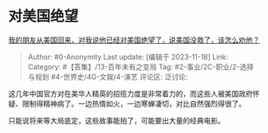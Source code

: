 # 对美国绝望
[我的朋友从美国回来，对我说他已经对美国绝望了，说美国没救了，该怎么劝他？](https://www.zhihu.com/question/629853521/answer/3293646318)

> Author: #0-Anonymity
> Last update: [编辑于 2023-11-18]
> Link:
> Category: #【答集】/13-百年未有之变局 
> Tag: #2-事业/2C-职业/2-选择与规划 #4-世界史/4G-文娱/4-演艺 
> 评论区:
> 泛讨论:

这几年中国官方对在美华人精英的招揽力度是非常着力的，而这些人被美国政府怀疑、限制得精神病了。一边热情如火，一边寒蝉凄切，对比自然强烈得很了。

只能说将来等大局底定，这些故事能拍了，可能要出大量的经典电影。